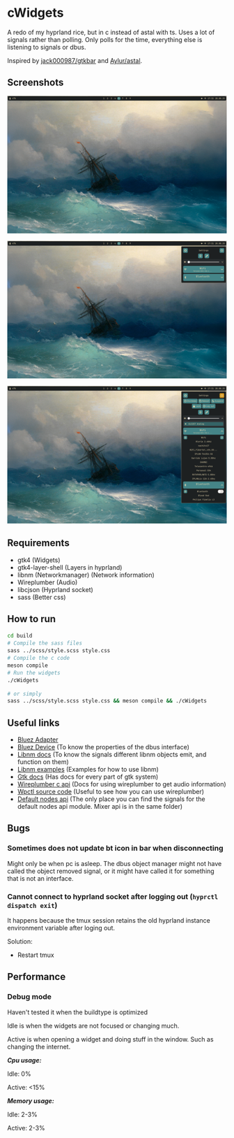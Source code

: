 # cWidgets

A redo of my hyprland rice, but in c instead of astal with ts.
Uses a lot of signals rather than polling.
Only polls for the time, everything else is listening to signals or dbus.

Inspired by [jack000987/gtkbar](https://github.com/jack000987/gtkbar) and [Aylur/astal](https://github.com/Aylur/astal).

## Screenshots

![Only bar](assets/cWidget_bar.png)

![All widgets](assets/cWidget_all_closed.png)

![All widgets open](assets/cWidget_all_open.png)

## Requirements

- gtk4 (Widgets)
- gtk4-layer-shell (Layers in hyprland)
- libnm (Networkmanager) (Network information)
- Wireplumber (Audio)
- libcjson (Hyprland socket)
- sass (Better css)

## How to run

```sh
cd build
# Compile the sass files
sass ../scss/style.scss style.css
# Compile the c code
meson compile
# Run the widgets
./cWidgets
```

```sh
# or simply
sass ../scss/style.scss style.css && meson compile && ./cWidgets
```

## Useful links

- [Bluez Adapter](https://git.kernel.org/pub/scm/bluetooth/bluez.git/tree/doc/org.bluez.Adapter.rst)
- [Bluez Device](https://git.kernel.org/pub/scm/bluetooth/bluez.git/tree/doc/org.bluez.Device.rst)
  (To know the properties of the dbus interface)
- [Libnm docs](https://networkmanager.dev/docs/libnm/latest/)
  (To know the signals different libnm objects emit, and function on them)
- [Libnm examples](https://gitlab.freedesktop.org/NetworkManager/NetworkManager/-/blob/main/examples/C/glib)
  (Examples for how to use libnm)
- [Gtk docs](https://docs.gtk.org/)
  (Has docs for every part of gtk system)
- [Wireplumber c api](https://pipewire.pages.freedesktop.org/wireplumber/library/c_api.html)
  (Docs for using wireplumber to get audio information)
- [Wpctl source code](https://github.com/PipeWire/wireplumber/blob/master/src/tools/wpctl.c)
  (Useful to see how you can use wireplumber)
- [Default nodes api](https://github.com/PipeWire/wireplumber/blob/master/modules/module-default-nodes-api.c)
  (The only place you can find the signals for the default nodes api module. Mixer api is in the same folder)

## Bugs

### Sometimes does not update bt icon in bar when disconnecting

Might only be when pc is asleep.
The dbus object manager might not have called the object removed signal,
or it might have called it for something that is not an interface.

### Cannot connect to hyprland socket after logging out (`hyprctl dispatch exit`)

It happens because the tmux session retains the old hyprland instance environment variable after loging out.

Solution:
- Restart tmux

## Performance

### Debug mode

Haven't tested it when the buildtype is optimized

Idle is when the widgets are not focused or changing much.

Active is when opening a widget and doing stuff in the window.
Such as changing the internet.

***Cpu usage:***

Idle: 0%

Active: <15%

***Memory usage:***

Idle: 2-3%

Active: 2-3%

